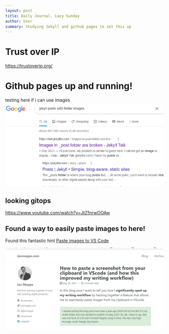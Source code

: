 ```yaml
---
layout: post
title: Daily Journal. Lazy Sunday
author: User
summary: Studying Jekyll and github pages to set this up
---
```

# Trust over IP
https://trustoverip.org/

# Github pages up and running!

testing here if i can use images
![test image](../assets/images/postimagetest.png)

## looking gitops

https://www.youtube.com/watch?v=JtZfnrwOOAw

## Found a way to easily paste images to here!
Found this fantastic hint [Paste images to VS Code](https://www.janmeppe.com/blog/paste-image/)

![pasting images](../assets/images/2022-02-13-testing_images/2022-02-13-11-39-41.png)
